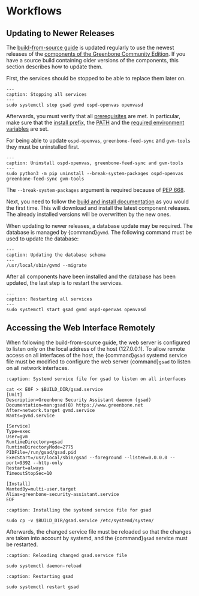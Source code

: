 # Workflows

## Updating to Newer Releases

The [build-from-source guide](./index.md) is updated regularly to use the
newest releases of the [components of the Greenbone Community Edition](../../background.md#architecture).
If you have a source build containing older versions of the components, this
section describes how to update them.

First, the services should be stopped to be able to replace them later on.

```{code-block} shell
---
caption: Stopping all services
---
sudo systemctl stop gsad gvmd ospd-openvas openvasd
```

Afterwards, you must verify that all [prerequisites](./index.md#prerequisites) are met.
In particular, make sure that the [install prefix](./index.md#choosing-an-install-prefix), the
[PATH](./index.md#setting-the-path) and the [required environment variables](./index.md#creating-a-source-build-and-install-directory)
are set.

For being able to update `ospd-openvas`, `greenbone-feed-sync` and `gvm-tools`
they must be uninstalled first.

```{code-block} shell
---
caption: Uninstall ospd-openvas, greenbone-feed-sync and gvm-tools
---
sudo python3 -m pip uninstall --break-system-packages ospd-openvas greenbone-feed-sync gvm-tools
```

The `--break-system-packages` argument is required because of [PEP 668](https://peps.python.org/pep-0668/).

Next, you need to follow the [build and install documentation](./index.md#building-and-installing-the-components)
as you would the first time. This will download and install the
latest component releases. The already installed versions will be overwritten by
the new ones.

When updating to newer releases, a database update may be required. The database
is managed by {command}`gvmd`. The following command must be used to update
the database:

```{code-block} shell
---
caption: Updating the database schema
---
/usr/local/sbin/gvmd --migrate
```

After all components have been installed and the database has
been updated, the last step is to restart the services.

```{code-block} shell
---
caption: Restarting all services
---
sudo systemctl start gsad gvmd ospd-openvas openvasd
```

## Accessing the Web Interface Remotely

When following the build-from-source guide, the web server is configured to listen only
on the local address of the host (127.0.0.1). To allow remote access on all
interfaces of the host, the {command}`gsad` systemd service file must be modified to
configure the web server {command}`gsad` to listen on all network interfaces.

```{code-block} none
:caption: Systemd service file for gsad to listen on all interfaces

cat << EOF > $BUILD_DIR/gsad.service
[Unit]
Description=Greenbone Security Assistant daemon (gsad)
Documentation=man:gsad(8) https://www.greenbone.net
After=network.target gvmd.service
Wants=gvmd.service

[Service]
Type=exec
User=gvm
RuntimeDirectory=gsad
RuntimeDirectoryMode=2775
PIDFile=/run/gsad/gsad.pid
ExecStart=/usr/local/sbin/gsad --foreground --listen=0.0.0.0 --port=9392 --http-only
Restart=always
TimeoutStopSec=10

[Install]
WantedBy=multi-user.target
Alias=greenbone-security-assistant.service
EOF
```

```{code-block}
:caption: Installing the systemd service file for gsad

sudo cp -v $BUILD_DIR/gsad.service /etc/systemd/system/
```

Afterwards, the changed service file must be reloaded so that the changes
are taken into account by systemd, and the {command}`gsad` service must be
restarted.


```{code-block}
:caption: Reloading changed gsad.service file

sudo systemctl daemon-reload
```

```{code-block}
:caption: Restarting gsad

sudo systemctl restart gsad
```
